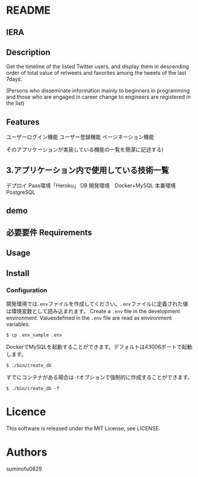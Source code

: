 # README

## IERA

## Description

Get the timeline of the listed Twitter users, and display them in descending order of total value of retweets and favorites among the tweets of the last 7days.

(Persons who disseminate information mainly to beginners in programming and those who are engaged in career change to engineers are registered in the list)

## Features
ユーザーログイン機能
ユーザー登録機能
ページネーション機能

そのアプリケーションが実装している機能の一覧を簡潔に記述する)

## 3.アプリケーション内で使用している技術一覧
デプロイ Paas環境「Heroku」
DB 開発環境　Docker+MySQL 本番環境 PostgreSQL


## demo



## 必要要件 Requirements
 
## Usage

 
## Install

 
### Configuration

開発環境では`.env`ファイルを作成してください。`.env`ファイルに定義された値は環境変数として読み込まれます。
Create a `.env` file in the development environment. Values ​​defined in the `.env` file are read as environment variables.

```
$ cp .env_sample .env
```

DockerでMySQLを起動することができます。デフォルトは43006ポートで起動します。

```
$ ./bin/create_db
```

すでにコンテナがある場合は`-f`オプションで強制的に作成することができます。

```
$ ./bin/create_db -f
```

# Licence
This software is released under the MIT License, see LICENSE.

# Authors
suminofu0829